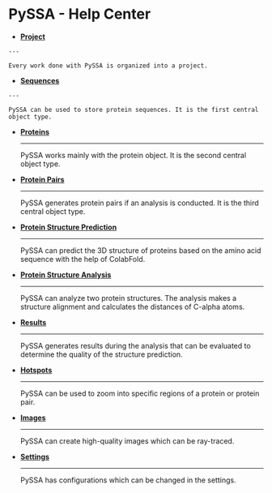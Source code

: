 # PySSA - Help Center

<div class="grid cards" markdown>

-    [__Project__](project/index.md)
    
    ---

    Every work done with PySSA is organized into a project.

-    [__Sequences__](sequences/index.md)
    
    ---

    PySSA can be used to store protein sequences. It is the first central object type.

-   [__Proteins__](proteins/index.md)

    ---

    PySSA works mainly with the protein object. It is the second central object type.

-   [__Protein Pairs__](protein_pairs/index.md)

    ---

    PySSA generates protein pairs if an analysis is conducted. It is the third central object type.

-   [__Protein Structure Prediction__](protein_structure_prediction/index.md)

    ---

    PySSA can predict the 3D structure of proteins based on the amino acid sequence with the help of ColabFold.

-   [__Protein Structure Analysis__](protein_structure_analysis/index.md)

    ---

    PySSA can analyze two protein structures. The analysis makes a structure alignment and calculates the distances of C-alpha atoms.

-   [__Results__](results/index.md)

    ---

    PySSA generates results during the analysis that can be evaluated to determine the quality of the structure prediction.

-   [__Hotspots__](hotspots/index.md)

    ---

    PySSA can be used to zoom into specific regions of a protein or protein pair.

-   [__Images__](images/index.md)

    ---

    PySSA can create high-quality images which can be ray-traced.

-   [__Settings__](settings/index.md)

    ---

    PySSA has configurations which can be changed in the settings.

</div>
